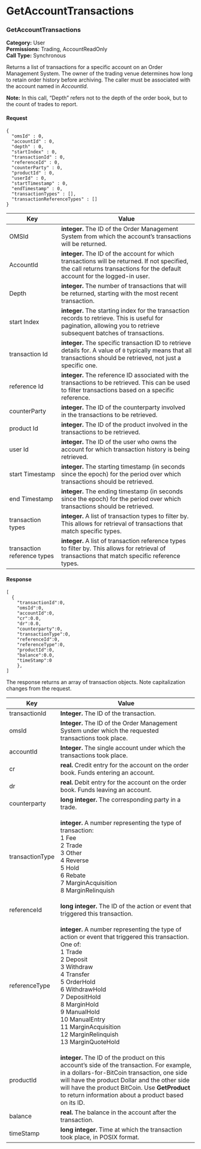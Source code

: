 # GetAccountTransactions

### GetAccountTransactions <a href="#getaccounttransactions" id="getaccounttransactions"></a>

**Category:** User\
**Permissions:** Trading, AccountReadOnly\
**Call Type:** Synchronous

Returns a list of transactions for a specific account on an Order Management System. The owner of the trading venue determines how long to retain order history before archiving. The caller must be associated with the account named in _AccountId_.

**Note:** In this call, “Depth” refers not to the depth of the order book, but to the count of trades to report.

#### Request <a href="#request" id="request"></a>

```
{
  "omsId" : 0,
  "accountId" : 0,
  "depth" : 0,
  "startIndex" : 0,
  "transactionId" : 0,
  "referenceId" : 0,
  "counterParty" : 0,
  "productId" : 0,
  "userId" : 0,
  "startTimestamp" : 0,
  "endTimestamp" : 0,
  "transactionTypes" : [],
  "transactionReferenceTypes" : []
}
```

| Key                         | Value                                                                                                                                                                       |
| --------------------------- | --------------------------------------------------------------------------------------------------------------------------------------------------------------------------- |
| OMSId                       | **integer.** The ID of the Order Management System from which the account’s transactions will be returned.                                                                  |
| AccountId                   | **integer.** The ID of the account for which transactions will be returned. If not specified, the call returns transactions for the default account for the logged-in user. |
| Depth                       | **integer.** The number of transactions that will be returned, starting with the most recent transaction.                                                                   |
| start Index                 | **integer.**  The starting index for the transaction records to retrieve. This is useful for pagination, allowing you to retrieve subsequent batches of transactions.       |
| transaction Id              | **integer.** The specific transaction ID to retrieve details for. A value of `0` typically means that all transactions should be retrieved, not just a specific one.        |
| reference Id                | **integer.** The reference ID associated with the transactions to be retrieved. This can be used to filter transactions based on a specific reference.                      |
| counterParty                | **integer.** The ID of the counterparty involved in the transactions to be retrieved.                                                                                       |
| product Id                  | **integer.** The ID of the product involved in the transactions to be retrieved.                                                                                            |
| user Id                     | **integer.** The ID of the user who owns the account for which transaction history is being retrieved.                                                                      |
| start Timestamp             | **integer.** The starting timestamp (in seconds since the epoch) for the period over which transactions should be retrieved.                                                |
| end Timestamp               | **integer.** The ending timestamp (in seconds since the epoch) for the period over which transactions should be retrieved.                                                  |
| transaction types           | **integer.** A list of transaction types to filter by. This allows for retrieval of transactions that match specific types.                                                 |
| transaction reference types | **integer.** A list of transaction reference types to filter by. This allows for retrieval of transactions that match specific reference types.                             |

#### Response <a href="#response" id="response"></a>

```
[
  {
    "transactionId":0,
    "omsId":0,
    "accountId":0,
    "cr":0.0,
    "dr":0.0,
    "counterparty":0,
    "transactionType":0,
    "referenceId":0,
    "referenceType":0,
    "productId":0,
    "balance":0.0,
    "timeStamp":0
    },
]
```

The response returns an array of transaction objects. Note capitalization changes from the request.

| Key             | Value                                                                                                                                                                                                                                                                                                                                                    |
| --------------- | -------------------------------------------------------------------------------------------------------------------------------------------------------------------------------------------------------------------------------------------------------------------------------------------------------------------------------------------------------- |
| transactionId   | **Integer.** The ID of the transaction.                                                                                                                                                                                                                                                                                                                  |
| omsId           | **Integer.** The ID of the Order Management System under which the requested transactions took place.                                                                                                                                                                                                                                                    |
| accountId       | **Integer.** The single account under which the transactions took place.                                                                                                                                                                                                                                                                                 |
| cr              | **real.** Credit entry for the account on the order book. Funds entering an account.                                                                                                                                                                                                                                                                     |
| dr              | **real.** Debit entry for the account on the order book. Funds leaving an account.                                                                                                                                                                                                                                                                       |
| counterparty    | **long integer.** The corresponding party in a trade.                                                                                                                                                                                                                                                                                                    |
| transactionType | <p><strong>integer.</strong> A number representing the type of transaction:<br>1 Fee<br>2 Trade<br>3 Other<br>4 Reverse<br>5 Hold<br>6 Rebate<br>7 MarginAcquisition<br>8 MarginRelinquish</p>                                                                                                                                                           |
| referenceId     | **long integer.** The ID of the action or event that triggered this transaction.                                                                                                                                                                                                                                                                         |
| referenceType   | <p><strong>integer.</strong> A number representing the type of action or event that triggered this transaction. One of:<br>1 Trade<br>2 Deposit<br>3 Withdraw<br>4 Transfer<br>5 OrderHold<br>6 WithdrawHold<br>7 DepositHold<br>8 MarginHold<br>9 ManualHold<br>10 ManualEntry<br>11 MarginAcquisition<br>12 MarginRelinquish<br>13 MarginQuoteHold</p> |
| productId       | **integer.** The ID of the product on this account’s side of the transaction. For example, in a dollars-for-BitCoin transaction, one side will have the product Dollar and the other side will have the product BitCoin. Use **GetProduct** to return information about a product based on its ID.                                                       |
| balance         | **real.** The balance in the account after the transaction.                                                                                                                                                                                                                                                                                              |
| timeStamp       | **long integer.** Time at which the transaction took place, in POSIX format.                                                                                                                                                                                                                                                                             |

